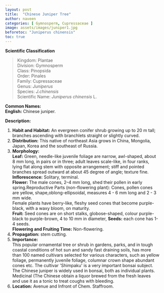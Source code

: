 ```yaml
---
layout: post
title:  "Chinese Juniper Tree"
author: naveen
categories: [ Gymnosperm, Cupressaceae ]
image: assets/images/juniper1.jpg
beforetoc: "Juniperus chinensis"
toc: true
---
```


**Scientific Classification**  
>Kingdom:			Plantae  
>Division:			Gymnosperm  
>Class:				Pinopsida  
>Order:				Pinales  
>Family:			Cupressaceae  
>Genus:				*Juniperus*  
>Species:			*J.chinensis*  
>Scientific Name:	*Juniperus chinensis* L.  

**Common Names:**  
**English:**         Chinese juniper.  

**Description:**  
1. **Habit and Habitat:** An evergreen conifer shrub growing up to 20 m tall; branches ascending with branchlets straight or slightly curved.
2. **Distribution:** This native of northeast Asia grows in China, Mongolia, Japan, Korea and the southeast of Russia.  
3. **Morphology:**  
**Leaf:** Green, needle-like juvenile foliage are narrow, awl-shaped, about 8 mm long, in pairs or in three; adult leaves scale-like, in four ranks, lying flat along stem with opposite arrangement; stiff and pointed branches spread outward at about 45 degree of angle; texture fine.  
**Inflorescence:** Solitary, terminal.  
**Flower:** The male cones, 2–4 mm long, shed their pollen in early spring.Reproductive Parts (non-flowering plant): Cones, pollen cones are yellow, shape,oblong-ellipsoidal, measures 4 - 6 mm long and 2 - 3 mm wide.  
Female plants have berry-like, fleshy seed cones that become purple-black, with a waxy bloom, on maturity.  
**Fruit:** Seed cones are on short stalks, globose-shaped, colour purple-black to purple-brown, 4 to 10 mm in diameter, 
**Seeds:** each cone has 1-4 seeds.  
**Flowering and Fruiting Time:** Non-flowering.  
4. **Propagation:** stem cutting.  
5. **Importance:**  
This popular ornamental tree or shrub in gardens, parks, and in tough coastal conditions of hot sun and sandy fast draining soils, has more than 100 named cultivars selected for various characters, such as yellow foliage, permanently juvenile foliage, columnar crown shape abundant cones etc. The cultivar 'Shimpaku' is a very important bonsai subject. The Chinese juniper is widely used in bonsai, both as individual plants. Medicinal (The Chinese obtain a liquor brewed from the fresh leaves and use it as a tonic to treat coughs with bleeding.  
6. **Location:** Avenue and Infront of Chem. Staffroom.  
